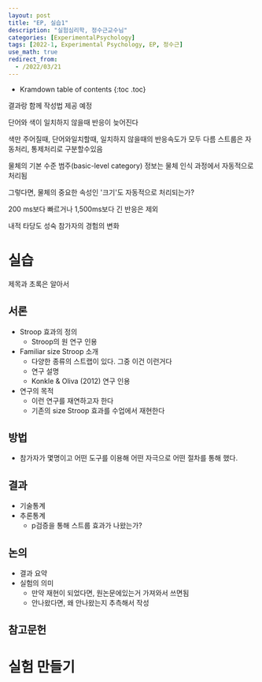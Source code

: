 ```yaml
---
layout: post
title: "EP, 실습1"
description: "실험심리학, 정수근교수님"
categories: [ExperimentalPsychology]
tags: [2022-1, Experimental Psychology, EP, 정수근]
use_math: true
redirect_from:
  - /2022/03/21
---
```


* Kramdown table of contents
{:toc .toc}

결과랑 함께 작성법 제공 예정

단어와 색이 일치하지 않을때 반응이 늦어진다

색만 주어질때, 단어와일치할때, 일치하지 않을때의 반응속도가 모두 다름
스트룹은 자동처리, 통제처리로 구분할수있음

물체의 기본 수준 범주(basic-level category) 정보는 물체 인식 과정에서 자동적으로 처리됨

그렇다면, 물체의 중요한 속성인 '크기'도 자동적으로 처리되는가?

200 ms보다 빠르거나 1,500ms보다 긴 반응은 제외

내적 타당도 성숙 참가자의 경험의 변화



# 실습

제목과 초록은 알아서

## 서론

- Stroop 효과의 정의
    - Stroop의 원 연구 인용
- Familiar size Stroop 소개
    - 다양한 종류의 스트랩이 있다. 그중 이건 이런거다
    - 연구 설명
    - Konkle & Oliva (2012) 연구 인용
- 연구의 목적
    - 이런 연구를 재연하고자 한다
    - 기존의 size Stroop 효과를 수업에서 재현한다


## 방법

- 참가자가 몇명이고 어떤 도구를 이용해 어떤 자극으로 어떤 절차를 통해 했다.

## 결과

- 기술통계
- 추론통계
    - p검증을 통해 스트룹 효과가 나왔는가?

## 논의

- 결과 요약
- 실험의 의미
    - 만약 재현이 되었다면, 원논문에있는거 가져와서 쓰면됨
    - 안나왔다면, 왜 안나왔는지 추측해서 작성

## 참고문헌

# 실험 만들기